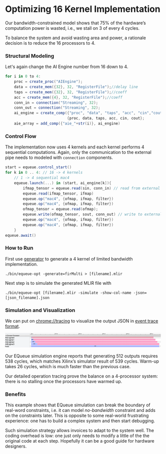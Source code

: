 # Optimizing 16 Kernel Implementation

Our bandwidth-constrained model shows that 75% of the hardware’s computation power is wasted, i.e., we stall on 3 of every 4 cycles. 

To balance the system and avoid wasting area and power, a rationale decision is to reduce the 16 processors to 4.

### Structural Modeling 

Let's again change the AI Engine number from 16 down to 4.

```c#
for i in 0 to 4:
    proc = create_proc("AIEngine");
    data = create_mem({32}, 32, "RegisterFile");//delay line
    taps = create_mem({32}, 32, "RegisterFile");//coeff
    acc = create_mem({4}, 32, "RegisterFile");//coeff
	conn_in = connection("Streaming", 32);
	conn_out = connection("Streaming", 32);
	ai_engine = create_comp({"proc", "data", "taps", "acc", "cin","cout"}, 
                            {proc, data, taps, acc, cin, cout};
    aie_array = add_comp({"aie_"+str(i)}, ai_engine)
```



### Control Flow

The implementation now uses 4 kernels and each kernel performs 4 sequential computations. Again, only the communication to the external pipe needs to modeled with `connection` components.

```c#
start = equeue.control_start()
for k in 0 .. 4: // 16 -> 4 kernels
    // 1 -> 4 sequential mac4
    equeue.launch(...) in (start, ai_engine[k]){
        ifmap_tensor = equeue.read(sin, conn_in) // read from external
        equeue.read(ifmap_tensor, ifmap)
        equeue.op("mac4", {ofmap, ifmap, filter})
        equeue.op("mac4", {ofmap, ifmap, filter})
        ofmap_tensor = equeue.read(ofmap);
        equeue.write(ofmap_tensor, sout, conn_out) // write to external
        equeue.op("mac4", {ofmap, ifmap, filter})
        equeue.op("mac4", {ofmap, ifmap, filter})
    }
equeue.await()
```



### How to Run

First use [generator](singleKernel) to generate a 4 kernel of limited bandwidth implementation.

```shell
./bin/equeue-opt -generate=firMulti > [filename].mlir
```

Next step is to simulate the generated MLIR file with

```shell
./bin/equeue-opt [filename].mlir -simulate -show-col-name -json=[json_filename].json 
```



### Simulation and Visualization

We can put on [chrome://tracing](tracing) to visualize the output JSON in [event trace format](https://docs.google.com/document/d/1CvAClvFfyA5R-PhYUmn5OOQtYMH4h6I0nSsKchNAySU/preview).

![](../../../mydoc/fig/fir/4Kernel.png)

Our EQueue simulation engine reports that generating 512 outputs requires 538 cycles, which matches Xilinx’s simulator result of 539 cycles. Warm-up takes 26 cycles, which is much faster than the previous case. 

Our detailed operation tracing prove the balance on a 4-processor system: there is no stalling once the processors have warmed up.



### Benefits

This example shows that EQueue simulation can break the boundary of real-word constraints, i.e. it can model *no-bandwidth* constraint and adds on the constraints later. This is opposite to some real-world frustrating experience: one has to build a complex system and then start debugging. 

Such simulation strategy allows invoices to adapt to the system well. The coding overhead is low: one just only needs to modify a little of the the original code at each step. Hopefully it can be a good guide for hardware designers.
